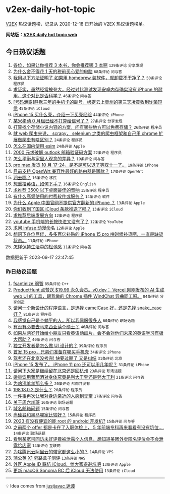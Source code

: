 # v2ex-daily-hot-topic

[V2EX](https://www.v2ex.com/) 热议话题榜，记录从 2020-12-18 日开始的 V2EX 热议话题榜单。

**网站版：[V2EX daily hot topic web](https://boojack.github.io/v2ex-daily-hot-topic-web/)**

## 今日热议话题

<!-- TODAY BEGIN -->

1. [各位，如果让你推荐 3 本书，你会推荐哪 3 本啊](https://www.v2ex.com/t/974506) `129条评论` `分享发现`
1. [为什么舍不得花 1 天的税前买心爱的电脑](https://www.v2ex.com/t/974547) `68条评论` `问与答`
1. [我用以下方法证明了 如果用 homebrew 装软件，就卸载不干净了？](https://www.v2ex.com/t/974517) `50条评论` `程序员`
1. [求证实，虽然经常被夸大，经过对比测试发现安卓内存确实没有 iPhone 的耐用，这个对比是否科学？](https://www.v2ex.com/t/974608) `46条评论` `问与答`
1. [[号码泄露]静默三年的手机卡的副号，绑定云上贵州的第三天凌晨收到诈骗短信](https://www.v2ex.com/t/974527) `45条评论` `iCloud`
1. [iPhone 15 买什么壳，介绍一下买壳经验](https://www.v2ex.com/t/974514) `44条评论` `iPhone`
1. [某米移动 0 月租已经不打算给信号了？](https://www.v2ex.com/t/974528) `27条评论` `分享发现`
1. [打算找个存储小说内容的方案，问有哪些地方可以免费存储？](https://www.v2ex.com/t/974609) `26条评论` `程序员`
1. [就 web 爬虫来说， scrapy， selenium 之类的爬虫框架和自己用 chrome 扩展做爬虫有啥区别？](https://www.v2ex.com/t/974592) `24条评论` `程序员`
1. [怎么在国内使用 esim](https://www.v2ex.com/t/974554) `24条评论` `Apple`
1. [2000 元求破解 outlook 邮箱验证码方案](https://www.v2ex.com/t/974630) `22条评论` `程序员`
1. [怎么平衡与家里人观念的差异？](https://www.v2ex.com/t/974626) `19条评论` `问与答`
1. [pro max 发货 10 月 17-24，是不是可以退了等双十一了。](https://www.v2ex.com/t/974625) `19条评论` `iPhone`
1. [目前支持 OpenWrt 兼容性最好的路由器是哪款？](https://www.v2ex.com/t/974570) `17条评论` `OpenWrt`
1. [润去哪？](https://www.v2ex.com/t/974653) `16条评论` `移民`
1. [想重拾英语，如何下手？](https://www.v2ex.com/t/974603) `16条评论` `English`
1. [求推荐 3500 以下桌面最佳的音响](https://www.v2ex.com/t/974641) `15条评论` `程序员`
1. [有什么高频使用的付费软件或服务？](https://www.v2ex.com/t/974591) `14条评论` `软件`
1. [为什么 Apple 中国官网不提供官方翻新的 iPhone ？](https://www.v2ex.com/t/974566) `13条评论` `Apple`
1. [你们收到了国区 iCloud 条款推送了吗？](https://www.v2ex.com/t/974512) `13条评论` `iCloud`
1. [求推荐后端发展方向](https://www.v2ex.com/t/974598) `12条评论` `程序员`
1. [youtube 手机端的长按快进又没有了？](https://www.v2ex.com/t/974584) `12条评论` `YouTube`
1. [求问 infuse 动漫命名](https://www.v2ex.com/t/974507) `12条评论` `Apple`
1. [想问下各位巨佬，多多百亿补贴的 iPhone 15 pro 啥时候补货啊，一直是缺货状态。](https://www.v2ex.com/t/974561) `11条评论` `iPhone`
1. [怎样保持生活中的松弛感](https://www.v2ex.com/t/974544) `11条评论` `问与答`

数据更新于 2023-09-17 22:47:45

<!-- TODAY END -->

### 昨日热议话题

<!-- YESTERDAY BEGIN -->

1. [fsantinize 弱智](https://www.v2ex.com/t/974343) `85条评论` `C++`
1. [ProductHunt 点赞送 $19.99 永久会员。v0.dev： Vercel 刚刚发布的 AI 生成 web UI 的工具，跟我做的 Chrome 插件 WindChat 异曲同工呀。](https://www.v2ex.com/t/974403) `84条评论` `分享创造`
1. [请问一个新设计的程序语言，是选择 camelCase 好，还是先择 snake_case 好？](https://www.v2ex.com/t/974361) `81条评论` `程序员`
1. [我感觉自己是个躺平的人，所以我佩服很多人](https://www.v2ex.com/t/974340) `60条评论` `职场话题`
1. [有没有必要去马来西亚读个硕士？](https://www.v2ex.com/t/974389) `46条评论` `问与答`
1. [如果从两岁开始给小朋友只看英语动画片，会不会对他们未来的英语学习有极大帮助？](https://www.v2ex.com/t/974448) `40条评论` `问与答`
1. [独立开发者是怎么做 UI 设计的？](https://www.v2ex.com/t/974366) `39条评论` `程序员`
1. [首发 15 pro，兄弟们准备在哪买手机壳](https://www.v2ex.com/t/974405) `34条评论` `iPhone`
1. [驾考还在北京没考完! 快要过期了 又是纠结](https://www.v2ex.com/t/974351) `31条评论` `北京`
1. [iPhone 15 发布了， iPhone 11 pro 还可以用几年呢？](https://www.v2ex.com/t/974418) `31条评论` `iPhone`
1. [请问下大家是继续留在北京还是回杭州](https://www.v2ex.com/t/974342) `23条评论` `职场话题`
1. [适量饮用葡萄酒对身体究竟是利大于弊还是弊大于利](https://www.v2ex.com/t/974392) `21条评论` `问与答`
1. [为啥沸羊羊那么多？](https://www.v2ex.com/t/974362) `20条评论` `然而并没有`
1. [198.18.0.2 是什么？](https://www.v2ex.com/t/974350) `20条评论` `程序员`
1. [一件事再次让我对身边亲近的人感到无奈](https://www.v2ex.com/t/974487) `17条评论` `问与答`
1. [关于周六加班](https://www.v2ex.com/t/974345) `16条评论` `职场话题`
1. [域名邮箱问题](https://www.v2ex.com/t/974455) `15条评论` `问与答`
1. [尚硅谷和黑马哪家比较好？](https://www.v2ex.com/t/974453) `15条评论` `程序员`
1. [2023 有没有便宜的能 root 的 android 开发机?](https://www.v2ex.com/t/974333) `15条评论` `问与答`
1. [之前两个 offer 都是卡在了入职体检上， 5 年前端专科再来看看有没有坑位....](https://www.v2ex.com/t/974373) `14条评论` `职场话题`
1. [看到某宽带回访未好评竟被泄露个人信息，想知道美团外卖匿名评价会不会泄露给店家](https://www.v2ex.com/t/974356) `14条评论` `互联网`
1. [为啥腾讯云阿里云的带宽都这么小的？](https://www.v2ex.com/t/974332) `14条评论` `VPS`
1. [蒲公英 X1 旁路盒子测评](https://www.v2ex.com/t/974459) `13条评论` `NAS`
1. [外区 Apple ID 踩坑 iCloud，给大家避避坑吧](https://www.v2ex.com/t/974399) `13条评论` `Apple`
1. [更新 macOS Sonoma RC 后 iCloud 无法使用](https://www.v2ex.com/t/974386) `13条评论` `iCloud`

<!-- YESTERDAY END -->

---

💡 Idea comes from [justjavac 迷渡](https://github.com/justjavac/)

